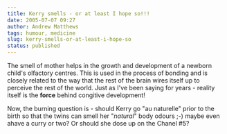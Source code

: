 ```yaml
---
title: Kerry smells - or at least I hope so!!!
date: 2005-07-07 09:27
author: Andrew Matthews
tags: humour, medicine
slug: kerry-smells-or-at-least-i-hope-so
status: published
---
```


The smell of mother helps in the growth and development of a newborn child's olfactory centres. This is used in the process of bonding and is closely related to the way that the rest of the brain wires itself up to perceive the rest of the world. Just as I've been saying for years - reality itself is the **force** behind congitive development!

Now, the burning question is - should Kerry go "au naturelle" prior to the birth so that the twins can smell her "*natural*" body odours ;-) maybe even ahave a curry or two? Or should she dose up on the Chanel \#5?
